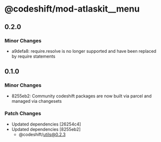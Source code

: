 # @codeshift/mod-atlaskit\_\_menu

## 0.2.0

### Minor Changes

- a9defa8: require.resolve is no longer supported and have been replaced by require statements

## 0.1.0

### Minor Changes

- 8255eb2: Community codeshift packages are now built via parcel and managed via changesets

### Patch Changes

- Updated dependencies [26254c4]
- Updated dependencies [8255eb2]
  - @codeshift/utils@0.2.3
